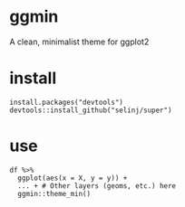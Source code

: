 # ggmin
A clean, minimalist theme for ggplot2

# install
```
install.packages("devtools")  
devtools::install_github("selinj/super")
```

# use

```
df %>%
  ggplot(aes(x = X, y = y)) +
  ... + # Other layers (geoms, etc.) here
  ggmin::theme_min()

```
